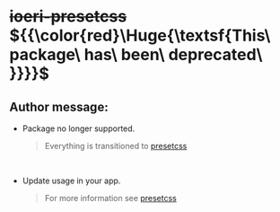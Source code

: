 # ~~ioeri-presetcss~~ <br> ${{\color{red}\Huge{\textsf{This\ package\ has\ been\ deprecated\ \}}}}\$

## Author message:

- Package no longer supported. <br>
  > Everything is transitioned to [presetcss](https://www.npmjs.com/package/presetcss)

<br>

- Update usage in your app. <br>
  > For more information see [presetcss](https://www.npmjs.com/package/presetcss)
